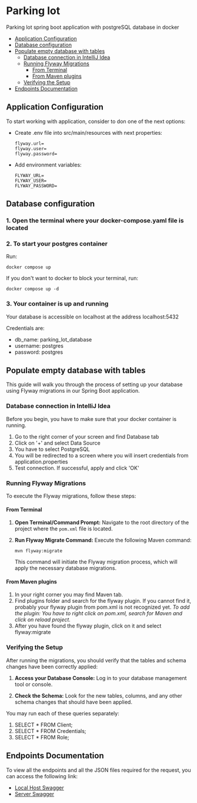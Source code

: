 # Parking lot
Parking lot spring boot application with postgreSQL database in docker

- [Application Configuration](#application-configuration)
- [Database configuration](#database-configuration)
- [Populate empty database with tables](#populate-empty-database-with-tables)
  - [Database connection in IntelliJ Idea](#database-connection-in-intellij-idea)
  - [Running Flyway Migrations](#running-flyway-migrations)
    - [From Terminal](#from-terminal)
    - [From Maven plugins](#from-maven-plugins)
  - [Verifying the Setup](#verifying-the-setup)
- [Endpoints Documentation](#endpoints-documentation) 

## Application Configuration
To start working with application, consider to don one of the next options:
- Create .env file into src/main/resources with next properties:
    ```text
    flyway.url=
    flyway.user=
    flyway.password=
    ```
- Add environment variables:
    ```text
    FLYWAY_URL=
    FLYWAY_USER=
    FLYWAY_PASSWORD=
    ```

## Database configuration
### 1. Open the terminal where your docker-compose.yaml file is located

### 2. To start your postgres container
Run:
``` shell
docker compose up
```

If you don't want to docker to block your terminal, run:
```shell
docker compose up -d
```

### 3. Your container is up and running
Your database is accessible on localhost at the address
localhost:5432

Credentials are:
- db_name: parking_lot_database
- username: postgres
- password: postgres

## Populate empty database with tables

This guide will walk you through the process of setting up your database using Flyway migrations in our Spring Boot application.

### Database connection in IntelliJ Idea

Before you begin, you have to make sure that your docker container is running.

1. Go to the right corner of your screen and find Database tab
2. Click on '+' and select Data Source
3. You have to select PostgreSQL
4. You will be redirected to a screen where you will insert credentials from application.properties
5. Test connection. If successful, apply and click 'OK'

### Running Flyway Migrations

To execute the Flyway migrations, follow these steps:

#### From Terminal

1. **Open Terminal/Command Prompt:** Navigate to the root directory of the project where the `pom.xml` file is located.

2. **Run Flyway Migrate Command:** Execute the following Maven command:

    ```shell
    mvn flyway:migrate
    ```

   This command will initiate the Flyway migration process, which will apply the necessary database migrations.

#### From Maven plugins

1. In your right corner you may find Maven tab.
2. Find plugins folder and search for the flyway plugin. If you cannot find it, probably your flyway plugin from pom.xml is not recognized yet. _To add the plugin: You have to right click on pom.xml, search for Maven and click on reload project._
3. After you have found the flyway plugin, click on it and select flyway:migrate

### Verifying the Setup

After running the migrations, you should verify that the tables and schema changes have been correctly applied:

1. **Access your Database Console:** Log in to your database management tool or console.

2. **Check the Schema:** Look for the new tables, columns, and any other schema changes that should have been applied. 

You may run each of these queries separately:
1. SELECT * FROM Client;
2. SELECT * FROM Credentials;
3. SELECT * FROM Role;

## Endpoints Documentation

To view all the endpoints and all the JSON files required for the request, you can access the following link:
- [Local Host Swagger](http://localhost:8080/swagger-ui/index.html)
- [Server Swagger](http://parkinglot-be.app.mddinternship.com/swagger-ui/index.html)
